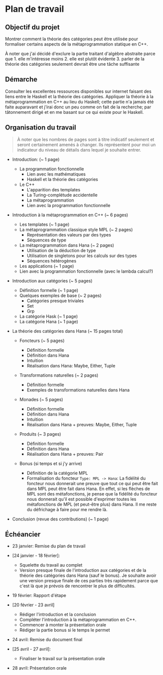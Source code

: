 # Plan de travail

## Objectif du projet
Montrer comment la théorie des catégories peut être utilisée pour formaliser
certains aspects de la métaprogrammation statique en C++.

À noter que j'ai décidé d'exclure la partie traitant d'algèbre abstraite
parce que
    1. elle m'intéresse moins
    2. elle est plutôt évidente
    3. parler de la théorie des catégories seulement devrait être une tâche suffisante

## Démarche
Consulter les excellentes ressources disponibles sur internet faisant des
liens entre le Haskell et la théorie des catégories. Appliquer la théorie
à la métaprogrammation en C++ au lieu du Haskell; cette partie n'a jamais
été faite auparavant et j'irai donc un peu comme on fait de la recherche;
par tâtonnement dirigé et en me basant sur ce qui existe pour le Haskell.

## Organisation du travail
> À noter que les nombres de pages sont à titre indicatif seulement et seront
> certainement amenés à changer. Ils représentent pour moi un indicateur du
> niveau de détails dans lequel je souhaite entrer.

- Introduction: (~ 1 page)
    + La programmation fonctionnelle
        * Lien avec les mathématiques
        * Haskell et la théorie des catégories
    + Le C++
        * L'apparition des templates
        * La Turing-complétude accidentelle
        * La métaprogrammation
        * Lien avec la programmation fonctionnelle

- Introduction à la métaprogrammation en C++ (~ 6 pages)
    + Les templates (~ 1 page)
    + La métaprogrammation classique style MPL (~ 2 pages)
        * Représentation des valeurs par des types
        * Séquences de type
    + La métaprogrammation dans Hana (~ 2 pages)
        * Utilisation de la déduction de type
        * Utilisation de singletons pour les calculs sur des types
        * Séquences hétérogènes
    + Les applications (~ 1 page)
    + Lien avec la programmation fonctionnelle (avec le lambda calcul?)

- Introduction aux catégories (~ 5 pages)
    + Définition formelle (~ 1 page)
    + Quelques exemples de base (~ 2 pages)
        * Catégories presque triviales
        * Set
        * Grp
    + La catégorie Hask (~ 1 page)
    + La catégorie Hana (~ 1 page)

- La théorie des catégories dans Hana (~ 15 pages total)
    + Foncteurs (~ 5 pages)
        * Définition formelle
        * Définition dans Hana
        * Intuition
        * Réalisation dans Hana: Maybe, Either, Tuple
    + Transformations naturelles (~ 2 pages)
        * Définition formelle
        * Exemples de transformations naturelles dans Hana
    + Monades (~ 5 pages)
        * Définition formelle
        * Définition dans Hana
        * Intuition
        * Réalisation dans Hana + preuves: Maybe, Either, Tuple
    + Produits (~ 3 pages)
        * Définition formelle
        * Définition dans Hana
        * Réalisation dans Hana + preuves: Pair

    + Bonus (si temps et si j'y arrive)
        * Définition de la catégorie MPL
        * Formalisation du foncteur `Type: MPL -> Hana`:
            La fidélité du foncteur nous donnerait une preuve que tout ce
            qui peut être fait dans MPL peut être fait dans Hana. En effet,
            si les flèches de MPL sont des métafonctions, je pense que la
            fidélité du foncteur nous donnerait qu'il est possible d'exprimer
            toutes les métafonctions de MPL (et peut-être plus) dans Hana. Il
            me reste du défrichage à faire pour me rendre là.

- Conclusion (revue des contributions) (~ 1 page)


## Échéancier
- 23 janvier: Remise du plan de travail

- [24 janvier - 18 février]:
    + Squelette du travail au complet
    + Version presque finale de l'introduction aux catégories et de la
      théorie des catégories dans Hana (sauf le bonus). Je souhaite avoir
      une version presque finale de ces parties très rapidement parce que
      c'est là que je prévois de rencontrer le plus de difficultés.

- 19 février: Rapport d'étape

- [20 février - 23 avril]
    + Rédiger l'introduction et la conclusion
    + Compléter l'introduction à la métaprogrammation en C++.
    + Commencer à monter la présentation orale
    + Rédiger la partie bonus si le temps le permet

- 24 avril: Remise du document final

- [25 avril - 27 avril]:
    + Finaliser le travail sur la présentation orale

- 28 avril: Présentation orale
